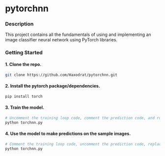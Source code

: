 # pytorchnn

### Description
<p>This project contains all the fundamentals of using and implementing an image classifier neural network using PyTorch libraries.</p>

### Getting Started
#### 1. Clone the repo.
```bash
git clone https://github.com/Haxodrat/pytorchnn.git
```
#### 2. Install the pytorch package/dependencies.
```bash
pip install torch
```
#### 3. Train the model.
```bash
# Uncomment the training loop code, comment the prediction code, and run the py file with python.
python torchnn.py
```
#### 4. Use the model to make predictions on the sample images.
```bash
# Comment the training loop code, uncomment the prediction code, replace the image file with a desired sample image, and run the py file with python.
python torchnn.py
```
